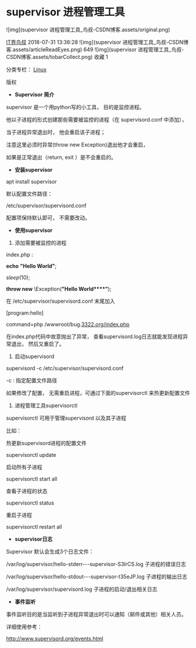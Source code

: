 # supervisor 进程管理工具

![img](supervisor 进程管理工具_鸟叔-CSDN博客.assets/original.png)

[IT界鸟叔](https://blog.csdn.net/kexiaoling) 2018-07-31 13:36:28 ![img](supervisor 进程管理工具_鸟叔-CSDN博客.assets/articleReadEyes.png) 649 ![img](supervisor 进程管理工具_鸟叔-CSDN博客.assets/tobarCollect.png) 收藏 1

分类专栏： [Linux](https://blog.csdn.net/kexiaoling/category_2408313.html)

版权

- **Supervisor 简介**

supervisor 是一个用python写的小工具， 目的是监控进程。

他以子进程的形式创建那些需要被监控的进程（在 supervisord.conf 中添加），

当子进程异常退出时， 他会重启该子进程；

注意这里必须时异常(throw new Exception)退出他才会重启，

如果是正常退出（return,  exit ）是不会重启的。

 

 

- **安装supervisor**

 

apt install supervisor

 

默认配置文件路径：

/etc/supervisor/supervisord.conf 

 

 

配置项保持默认即可， 不需要改动。

 

 

 

- **使用supervisor**

 

1. 添加需要被监控的进程

 

index.php :

 

**echo** **"Hello World"**;

*sleep*(10);

**throw new** \Exception(**"Hello World****”**);

 

 

在 /etc/supervisor/supervisord.conf 末尾加入

 

[program:hello]

command=php /wwwroot/bug.[3322.org/index.php](http://3322.org/index.php)

 

 

 

在index.php代码中故意抛出了异常， 查看supervisord.log日志就能发现进程异常退出， 然后又重启了。

 

 

1. 启动supervisord

 

supervisord -c /etc/supervisor/supervisord.conf 

 

-c : 指定配置文件路径

 

如果修改了配置， 无需重启进程，可通过下面的supervisorctl 来热更新配置文件

 

1. 进程管理工具supervisorctl

 

supervisorctl 可用于管理supervisord 以及其子进程

 

比如：

 

热更新supervisord进程的配置文件

 

supervisorctl update

 

启动所有子进程

 

 supervisorctl start all     

 

查看子进程的状态

 

 supervisorctl status

 

 

重启子进程

 

supervisorctl restart all

 

 

- **supervisor日志**

 

Supervisor 默认会生成3个日志文件：

 

/var/log/supervisor/hello-stderr---supervisor-S3lrCS.log  子进程的错误日志

 

/var/log/supervisor/hello-stdout---supervisor-t35eJP.log  子进程的输出日志

 

/var/log/supervisor/supervisord.log  子进程的启动/退出相关日志

 

- **事件监听**

 

事件监听目的是当监听到子进程异常退出时可以通知（邮件或其他）相关人员。

 

详细使用参考：

http://www.supervisord.org/events.html